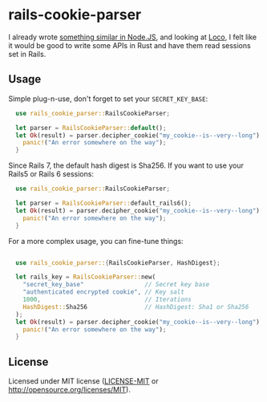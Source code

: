# rails-cookie-parser

I already wrote [something similar in Node.JS](https://github.com/joshleaves/rails5-cookie-parser), and looking at [Loco](https://loco.rs/), I felt like it would be good to write some APIs in Rust and have them read sessions set in Rails.

## Usage

Simple plug-n-use, don't forget to set your `SECRET_KEY_BASE`:

```rust
  use rails_cookie_parser::RailsCookieParser;

  let parser = RailsCookieParser::default();
  let Ok(result) = parser.decipher_cookie("my_cookie--is--very--long") else {
    panic!("An error somewhere on the way");
  }
```

Since Rails 7, the default hash digest is Sha256. If you want to use your Rails5 or Rails 6 sessions:

```rust
  use rails_cookie_parser::RailsCookieParser;

  let parser = RailsCookieParser::default_rails6();
  let Ok(result) = parser.decipher_cookie("my_cookie--is--very--long") else {
    panic!("An error somewhere on the way");
  }
```

For a more complex usage, you can fine-tune things:

```rust

  use rails_cookie_parser::{RailsCookieParser, HashDigest};

  let rails_key = RailsCookieParser::new(
    "secret_key_base"                 // Secret key base
    "authenticated encrypted cookie", // Key salt
    1000,                             // Iterations
    HashDigest::Sha256                // HashDigest: Sha1 or Sha256
  );
  let Ok(result) = parser.decipher_cookie("my_cookie--is--very--long") else {
    panic!("An error somewhere on the way");
  }
```

## License

Licensed under MIT license ([LICENSE-MIT](LICENSE-MIT) or http://opensource.org/licenses/MIT).
